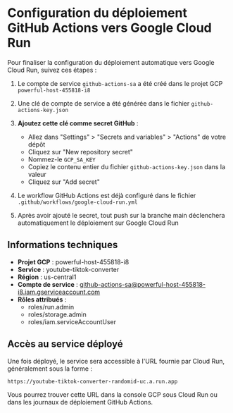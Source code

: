 # Configuration du déploiement GitHub Actions vers Google Cloud Run

Pour finaliser la configuration du déploiement automatique vers Google Cloud Run, suivez ces étapes :

1. Le compte de service `github-actions-sa` a été créé dans le projet GCP `powerful-host-455818-i8`

2. Une clé de compte de service a été générée dans le fichier `github-actions-key.json`

3. **Ajoutez cette clé comme secret GitHub** :
   - Allez dans "Settings" > "Secrets and variables" > "Actions" de votre dépôt
   - Cliquez sur "New repository secret"
   - Nommez-le `GCP_SA_KEY`
   - Copiez le contenu entier du fichier `github-actions-key.json` dans la valeur
   - Cliquez sur "Add secret"

4. Le workflow GitHub Actions est déjà configuré dans le fichier `.github/workflows/google-cloud-run.yml`

5. Après avoir ajouté le secret, tout push sur la branche main déclenchera automatiquement le déploiement sur Google Cloud Run

## Informations techniques

- **Projet GCP** : powerful-host-455818-i8
- **Service** : youtube-tiktok-converter
- **Région** : us-central1
- **Compte de service** : github-actions-sa@powerful-host-455818-i8.iam.gserviceaccount.com
- **Rôles attribués** : 
  - roles/run.admin
  - roles/storage.admin
  - roles/iam.serviceAccountUser

## Accès au service déployé

Une fois déployé, le service sera accessible à l'URL fournie par Cloud Run, généralement sous la forme :
```
https://youtube-tiktok-converter-randomid-uc.a.run.app
```

Vous pourrez trouver cette URL dans la console GCP sous Cloud Run ou dans les journaux de déploiement GitHub Actions.
